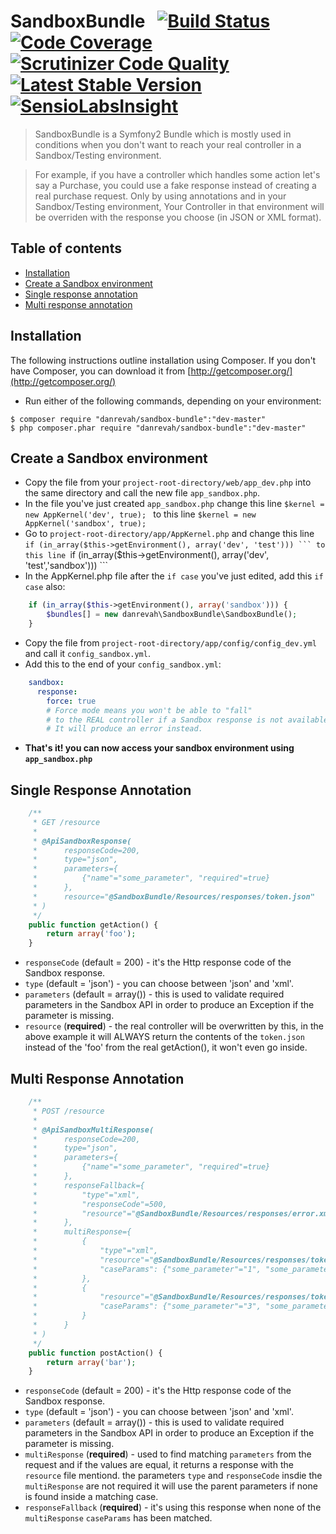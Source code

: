 # SandboxBundle &nbsp; [![Build Status](https://scrutinizer-ci.com/g/danrevah/SandboxBundle/badges/build.png?b=master)](https://scrutinizer-ci.com/g/danrevah/SandboxBundle/build-status/master) [![Code Coverage](https://scrutinizer-ci.com/g/danrevah/SandboxBundle/badges/coverage.png?b=master)](https://scrutinizer-ci.com/g/danrevah/SandboxBundle/?branch=master) [![Scrutinizer Code Quality](https://scrutinizer-ci.com/g/danrevah/SandboxBundle/badges/quality-score.png?b=master)](https://scrutinizer-ci.com/g/danrevah/SandboxBundle/?branch=master) [![Latest Stable Version](https://poser.pugx.org/danrevah/sandbox-bundle/v/stable.svg)](https://packagist.org/packages/danrevah/sandbox-bundle) [![SensioLabsInsight](https://insight.sensiolabs.com/projects/340a668f-05a0-47a7-b5e2-c574a3b7e53d/mini.png)](https://insight.sensiolabs.com/projects/340a668f-05a0-47a7-b5e2-c574a3b7e53d)

> SandboxBundle is a Symfony2 Bundle which is mostly used in conditions when you don't want to reach your real controller in a Sandbox/Testing environment.

> For example, if you have a controller which handles some action let's say a Purchase, 
> you could use a fake response instead of creating a real purchase request.
> Only by using annotations and in your Sandbox/Testing environment, Your Controller in that environment will be overriden with the response you choose (in JSON or XML format).


## Table of contents

 * [Installation](#installation)
 * [Create a Sandbox environment](#create-a-sandbox-environment)
 * [Single response annotation](#single-response-annotation)
 * [Multi response annotation](#multi-response-annotation)


## Installation

The following instructions outline installation using Composer. If you don't
have Composer, you can download it from [http://getcomposer.org/](http://getcomposer.org/)

 * Run either of the following commands, depending on your environment:

```
$ composer require "danrevah/sandbox-bundle":"dev-master"    
$ php composer.phar require "danrevah/sandbox-bundle":"dev-master"    
```


## Create a Sandbox environment

* Copy the file from your `project-root-directory/web/app_dev.php` into the same directory and call the new file `app_sandbox.php`.
* In the file you've just created `app_sandbox.php` change this line `$kernel = new AppKernel('dev', true); ` to this line `$kernel = new AppKernel('sandbox', true); `
* Go to `project-root-directory/app/AppKernel.php` and change this line  `if (in_array($this->getEnvironment(), array('dev', 'test'))) ``` to this line `if (in_array($this->getEnvironment(), array('dev', 'test','sandbox'))) ```
* In the AppKernel.php file after the `if case` you've just edited, add this `if case` also:
```php
    if (in_array($this->getEnvironment(), array('sandbox'))) {
        $bundles[] = new danrevah\SandboxBundle\SandboxBundle();
    }
```
* Copy the file from `project-root-directory/app/config/config_dev.yml` and call it `config_sandbox.yml`.
* Add this to the end of your `config_sandbox.yml`:
```yml
    sandbox:
      response:
        force: true
        # Force mode means you won't be able to "fall"
        # to the REAL controller if a Sandbox response is not available.
        # It will produce an error instead.
```
* **That's it! you can now access your sandbox environment using `app_sandbox.php`**

## Single Response Annotation

```php
    /**
     * GET /resource
     *
     * @ApiSandboxResponse(
     *      responseCode=200,
     *      type="json",
     *      parameters={
     *          {"name"="some_parameter", "required"=true}
     *      },
     *      resource="@SandboxBundle/Resources/responses/token.json"
     * )
     */
    public function getAction() {
        return array('foo');
    }
```

* `responseCode` (default = 200) - it's the Http response code of the Sandbox response.
* `type` (default = 'json') - you can choose between 'json' and 'xml'.
* `parameters` (default = array()) - this is used to validate required parameters in the Sandbox API in order to produce an Exception if the parameter is missing.
* `resource` (**required**) - the real controller will be overwritten by this, in the above example it will ALWAYS return the contents of the `token.json` instead of the 'foo' from the real getAction(), it won't even go inside.


## Multi Response Annotation

```php
    /**
     * POST /resource
     *
     * @ApiSandboxMultiResponse(
     *      responseCode=200,
     *      type="json",
     *      parameters={
     *          {"name"="some_parameter", "required"=true}
     *      },
     *      responseFallback={
     *          "type"="xml",
     *          "responseCode"=500,
     *          "resource"="@SandboxBundle/Resources/responses/error.xml"
     *      },
     *      multiResponse={
     *          {
     *              "type"="xml",
     *              "resource"="@SandboxBundle/Resources/responses/token.xml",
     *              "caseParams": {"some_parameter"="1", "some_parameter2"="2"}
     *          },
     *          {
     *              "resource"="@SandboxBundle/Resources/responses/token.json",
     *              "caseParams": {"some_parameter"="3", "some_parameter2"="4"}
     *          }
     *      }
     * )
     */
    public function postAction() {
        return array('bar');
    }
```

* `responseCode` (default = 200) - it's the Http response code of the Sandbox response.
* `type` (default = 'json') - you can choose between 'json' and 'xml'.
* `parameters` (default = array()) - this is used to validate required parameters in the Sandbox API in order to produce an Exception if the parameter is missing.
* `multiResponse` (**required**) - used to find matching `parameters` from the request and if the values are equal, it returns a response with the `resource` file mentiond. the parameters `type` and `responseCode` insdie the `multiResponse` are not required it will use the parent parameters if none is found inside a matching case.
* `responseFallback` (**required**) - it's using this response when none of the `multiResponse` `caseParams` has been matched.


